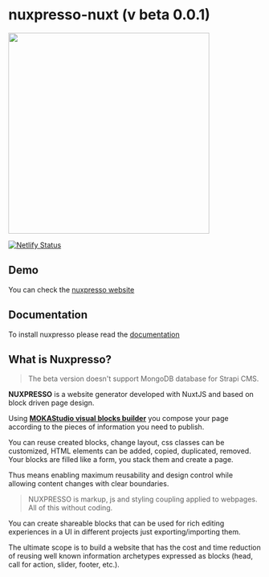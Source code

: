 # nuxpresso-nuxt (v beta 0.0.1)



<img src="https://res.cloudinary.com/moodgiver/image/upload/v1609196023/layers_big_cc995d26d2.png" style="width:400px;height:auto;margin:0 auto;" style="width:200px">


[![Netlify Status](https://api.netlify.com/api/v1/badges/e974fdc2-1af3-4fd2-a5c9-638ae7f46c46/deploy-status)](https://app.netlify.com/sites/nuxpresso/deploys)


## Demo

You can check the [nuxpresso website](https://nuxpresso.netlify.app)


## Documentation

To install nuxpresso please read the [documentation](https://nuxpresso-docs.vercel.app)



## What is Nuxpresso?

> 
> The beta version doesn't support MongoDB database for Strapi CMS.
>

**NUXPRESSO** is a website generator developed with NuxtJS and based on block driven page design.

Using [**MOKAStudio visual blocks builder**](https://github.com/swina/nuxpresso-moka) you compose your page according to the pieces of information you need to publish.

You can reuse created blocks, change layout, css classes can be customized, HTML elements can be added, copied, duplicated, removed. Your blocks are filled like a form, you stack them and create a page.

Thus means enabling maximum reusability and design control while allowing content changes with clear boundaries.

> 
> NUXPRESSO is markup, js and styling coupling applied to webpages. All of this without coding.
>

You can create shareable blocks that can be used for rich editing experiences in a UI in different projects just exporting/importing them.

The ultimate scope is to build a website that has the cost and time reduction of reusing well known information archetypes expressed as blocks (head, call for action, slider, footer, etc.).

